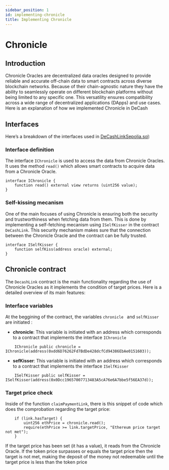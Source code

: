 ```yaml
---
sidebar_position: 1
id: implementing-chronicle
title: Implementing Chronicle
---
```


# Chronicle

## Introduction

Chronicle Oracles are decentralized data oracles designed to provide reliable and accurate off-chain data to smart contracts across diverse blockchain networks. Because of their chain-agnostic nature they have the ability to seamlessly operate on different blockchain platforms without being limited to any specific one. This versatility ensures compatibility across a wide range of decentralized applications (DApps) and use cases.  Here is an explanation of how we implemented Chronicle in DeCash

## Interfaces
Here’s a breakdown of the interfaces used in  [DeCashLinkSepolia.sol](https://github.com/saugardev/decash.link/blob/main/contracts/DeCashLinkSepolia.sol#L9):

### Interface definition

The interface `IChronicle` is used to access the data from Chronicle Oracles. It uses the method `read()` which allows smart contracts to acquire data from a Chronicle Oracle.

```solidity
interface IChronicle {
    function read() external view returns (uint256 value);
}
```

### Self-kissing mecanism

One of the main focuses of using Chronicle is ensuring both the security and trustworthiness when fetching data from them. This is done by implementing a self-fetching mecanism using `ISelfKisser` in the contract `DeCashLink`. This security mechanism makes sure that the connection between the Chronicle Oracle and the contract can be fully trusted.

```solidity
interface ISelfKisser {
    function selfKiss(address oracle) external;
}
```

## Chronicle contract

The `DecashLink` contract is the main functionality regarding the use of Chronicle Oracles as it implements the condition of target prices. Here is a detailed overview of its main features:

### Interface variables

At the beggining of the contract, the variables `chronicle ` and `selfKisser ` are initiated :

* **chronicle**: This variable is initiated with an address which corresponds to a contract that implements the interface `IChronicle`
```solidity
    IChronicle public chronicle = IChronicle(address(0xdd6D76262Fd7BdDe428dcfCd94386EbAe0151603));
```

* **sefKisser**: This variable is initiated with an address which corresponds to a contract that implements the interface `ISelfKisser`

```solidity
    ISelfKisser public selfKisser = ISelfKisser(address(0x0Dcc19657007713483A5cA76e6A7bbe5f56EA37d));
```
### Target price check

Inside of the function `claimPaymentLink`, there is this snippet of code which does the comprobation regarding the target price:

```solidity
    if (link.hasTarget) {
        uint256 ethPrice = chronicle.read();
        require(ethPrice >= link.targetPrice, "Ethereum price target not met");
    }
```

If the target price has been set (it has a value), it reads from the Chronicle Oracle. If the token price surpasses or equals the target price then the target is not met, making the deposit of the money not redeemable until the target price is less than the token price


